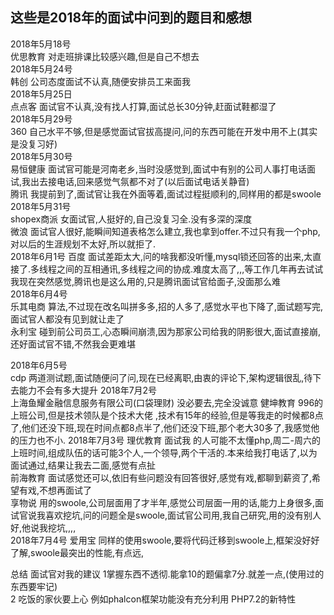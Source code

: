 ## 这些是2018年的面试中问到的题目和感想
  
2018年5月18号     
优思教育 对走班排课比较感兴趣,但是自己不想去  
2018年5月24号     
韩创   公司态度面试不认真,随便安排员工来面我  
2018年5月25日    
点点客  面试官不认真,没有找人打算,面试总长30分钟,赶面试鞋都湿了  
2018年5月29号    
360  自己水平不够,但是感觉面试官拔高提问,问的东西可能在开发中用不上(其实是没复习好)  
2018年5月30号    
易恒健康   面试官可能是河南老乡,当时没感觉到,面试中有别的公司人事打电话面试,我出去接电话,回来感觉气氛都不对了(以后面试电话关静音)  
腾讯 我提前到了,面试官让我在外面等着,面试过程挺顺利的,同样用的都是swoole  
2018年5月31号  
shopex商派 女面试官,人挺好的,自己没复习全.没有多深的深度  
微浪 面试官人很好,能瞬间知道表格怎么建立,我也拿到offer.不过只有我一个php,对以后的生涯规划不太好,所以就拒了.  
2018年6月1号 百度  面试差距太大,问的啥我都没听懂,mysql锁还回答的出来,太直接了.多线程之间的互相通讯,多线程之间的协成.难度太高了,,,等工作几年再去试试我现在突然感觉,腾讯也是这么用的,只是腾讯面试官给面子,没面那么难  
2018年6月4号   
乐其电商 算法,不过现在改名叫拼多多,招的人多了,感觉水平也下降了,面试题写完,面试官人都没有见到就让走了  
永利宝 碰到前公司员工,心态瞬间崩溃,因为那家公司给我的阴影很大,面试直接崩,还好面试官不错,不然我会更难堪  


2018年6月5号  
 cdp 两道测试题,面试随便问了问,现在已经离职,由衷的评论下,架构逻辑很乱,待下去能力不会有多大提升 
2018年7月2号  
上海鱼耀金融信息服务有限公司(口袋理财) 没必要去,完全没诚意 
健坤教育 996的上班公司,但是技术领队是个技术大佬 ,技术有15年的经验,但是等我走的时候都8点了,他们还没下班,现在时间点都8点半了,他们还没下班,那个老大30多了,我感觉他的压力也不小. 
2018年7月3号 
理优教育 面试我 的人可能不太懂php,周二-周六的上班时间,组成队伍的话可能3个人,一个领导,两个干活的.本来给我打电话了,以为面试通过,结果让我去二面,感觉有点扯  
前海教育 面试感觉还可以,依旧有些问题没有回答很好,感觉有戏,都聊到薪资了,希望有戏,不想再面试了  
享物说 用的swoole,公司层面用了才半年,感觉公司层面一用的话,能力上身很多,面试官说我喜欢挖坑,问的问题全是swoole,面试官公司用,我自己研究,用的没有别人好,他说我挖坑,,,,  
2018年7月4号 
爱用宝 同样的使用swoole,要将代码迁移到swoole上,框架没好好了解,swoole最突出的性能,有点远,

总结  面试官对我的建议 
1掌握东西不透彻.能拿10的题偏拿7分.就差一点,(使用过的东西要牢记)  
2 吃饭的家伙要上心 例如phalcon框架功能没有充分利用  PHP7.2的新特性   


